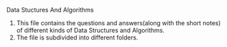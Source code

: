 Data Stuctures And Algorithms
1. This file contains the questions and answers(along with the short notes) of different kinds of Data Structures and Algorithms.
2. The file is subdivided into different folders.
